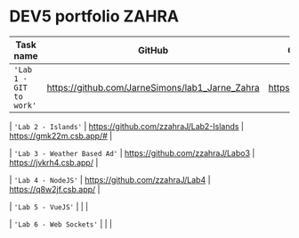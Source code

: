# DEV5 portfolio ZAHRA

| Task name                    | GitHub                                           | CodeSandBox                   |
| ---------------------------- | -------------------------------------------------| ------------------------------|
| `'Lab 1 - GIT to work'`      | https://github.com/JarneSimons/lab1_Jarne_Zahra  | https://7xp5r7.csb.app/       |  

| `'Lab 2 - Islands'`          | https://github.com/zzahraJ/Lab2-Islands          | https://gmk22m.csb.app/#      |

| `'Lab 3 - Weather Based Ad'` | https://github.com/zzahraJ/Labo3                 | https://jvkrh4.csb.app/       |

| `'Lab 4 - NodeJS'`           | https://github.com/zzahraJ/Lab4                  | https://q8w2jf.csb.app/       |

| `'Lab 5 - VueJS'`            |                                                  |                               |

| `'Lab 6 - Web Sockets'`      |                                                  |                               |